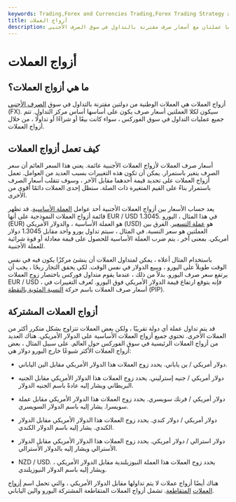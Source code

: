 ```yaml
---
keywords: Trading,Forex and Currencies Trading,Forex Trading Strategy and Education,Strategy and Education
title: أزواج العملات
description: أزواج العملات هما عملتان مع أسعار صرف مقترنة بالتداول في سوق الصرف الأجنبي (FX).
---
```


# أزواج العملات
## ما هي أزواج العملات؟

أزواج العملات هي العملات الوطنية من دولتين مقترنة بالتداول في سوق [الصرف الأجنبي](/foreign-exchange) (FX). سيكون لكلا العملتين أسعار صرف يكون على أساسها أساس مركز التداول. تتم جميع عمليات التداول في سوق الفوركس ، سواء كانت بيعًا أو شراءًا أو تداولًا ، من خلال أزواج العملات.

## كيف تعمل أزواج العملات

أسعار صرف العملات لأزواج العملات الأجنبية عائمة. يعني هذا السعر العائم أن سعر الصرف يتغير باستمرار. يمكن أن تكون هذه التغييرات بسبب العديد من العوامل. تعمل أزواج العملات على تحديد قيمة أحدهما مقابل الآخر ، وسوف تتقلب أسعار الصرف باستمرار بناءً على القيم المتغيرة ذات الصلة. ستظل إحدى العملات دائمًا أقوى من الأخرى.

يعد حساب الأسعار بين أزواج العملات الأجنبية أحد عوامل [العملة الأساسية](/basecurrency). قد تظهر قائمة أزواج العملات النموذجية على أنها EUR / USD 1.3045. في هذا المثال ، اليورو (EUR) هو العملة الأساسية ، والدولار الأمريكي (USD) هو [عملة التسعير](/quotecurrency). الفرق بين العملتين هو سعر النسبة. في المثال ، سيتم تداول يورو واحد مقابل 1.3045 دولار أمريكي. بمعنى آخر ، يتم ضرب العملة الأساسية للحصول على قيمة معادلة أو قوة شرائية للعملة الأجنبية.

باستخدام المثال أعلاه ، يمكن لمتداول العملات أن ينشئ مركزًا يكون فيه في نفس الوقت طويلاً على اليورو ، ويبيع الدولار في نفس الوقت. لكي يحقق التجار ربحًا ، يجب أن يرتفع سعر صرف اليورو. بدلاً من ذلك ، عندما يقوم متداول فوركس باختصار زوج العملات EUR / USD ، فإنه يتوقع ارتفاع قيمة الدولار الأمريكي فوق اليورو. تُعرف التغييرات في أسعار صرف العملات باسم حركة [النسبة المئوية بالنقطة](/pip) (PIP).

## أزواج العملات المشتركة

قد يتم تداول عملة أي دولة تقريبًا ، ولكن بعض العملات تتزاوج بشكل متكرر أكثر من العملات الأخرى. تحتوي جميع أزواج العملات الأساسية على الدولار الأمريكي. هناك العديد من أزواج العملات الرئيسية في سوق الفوركس حول العالم. على سبيل المثال ، بعض أزواج العملات الأكثر شيوعًا خارج اليورو دولار هي:

- دولار أمريكي / ين ياباني. يحدد زوج العملات هذا الدولار الأمريكي مقابل الين الياباني.

- دولار أمريكي / جنيه إسترليني. يحدد زوج العملات هذا الدولار الأمريكي مقابل الجنيه البريطاني ويشار إليه عادةً باسم الجنيه الدولار.

- دولار أمريكي / فرنك سويسري. يحدد زوج العملات هذا الدولار الأمريكي مقابل عملة سويسرا. يشار إليه باسم الدولار السويسري.

- دولار أمريكي / دولار كندي. يحدد زوج العملات هذا الدولار الأمريكي مقابل الدولار الكندي. يشار إليه باسم الدولار الكندي.

- دولار استرالي / دولار أمريكي. يحدد زوج العملات هذا الدولار الأمريكي مقابل الدولار الأسترالي ويشار إليه بالدولار الأسترالي.

- NZD / USD. يحدد زوج العملات هذا العملة النيوزيلندية مقابل الدولار الأمريكي ، ويشار إليه باسم الدولار النيوزيلندي.

هناك أيضًا أزواج عملات لا يتم تداولها مقابل الدولار الأمريكي ، والتي تحمل اسم [أزواج العملات](/crosscurrency) [المتقاطعة](/crosscurrency). تشمل أزواج العملات المتقاطعة المشتركة اليورو والين الياباني.

